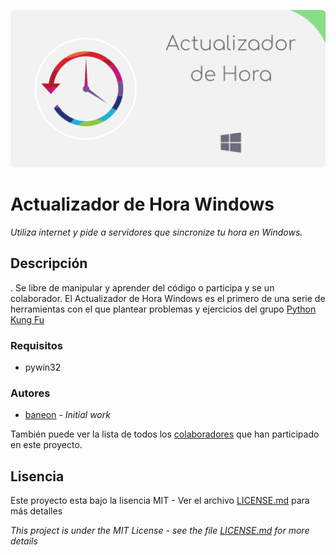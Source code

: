<span style="display:block;text-align:center">![Actualizador de Hora Windows Logo](https://raw.githubusercontent.com/baneonstore/PythonKungFu/main/ActualizarHoraWindows/src/texture/LargeLogo.png)</span>

# Actualizador de Hora Windows
_Utiliza internet y pide a servidores que sincronize tu hora en Windows._

## Descripción
. Se libre de manipular y aprender del código o participa y se un colaborador. El Actualizador de Hora Windows es el primero de una serie de herramientas con el que plantear problemas y ejercicios del grupo [Python Kung Fu](https://t.me/python_kungfu)

### Requisitos
* pywin32

### Autores
* [baneon](https://github.com/baneonstore) - *Initial work*

También puede ver la lista de todos los [colaboradores](https://github.com/baneonstore/Digna/contributors) que han participado en este proyecto.

## Lisencia
Este proyecto esta bajo la lisencia MIT - Ver el archivo [LICENSE.md](LICENSE.md) para más detalles

_This project is under the MIT License - see the file [LICENSE.md](LICENSE.md) for more details_
